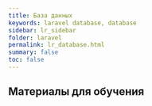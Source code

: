 ```yaml
---
title: База данных
keywords: laravel database, database
sidebar: lr_sidebar
folder: laravel
permalink: lr_database.html
summary: false
toc: false
---
```

## Материалы для обучения


